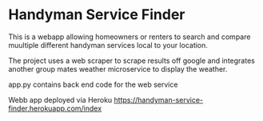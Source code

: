 # Handyman Service Finder

This is a webapp allowing homeowners or renters to search and compare muultiple different handyman services local to your location.

The project uses a web scraper to scrape results off google and integrates another group mates weather microservice to display the weather.

app.py contains back end code for the web service

Webb app deployed via Heroku
https://handyman-service-finder.herokuapp.com/index
